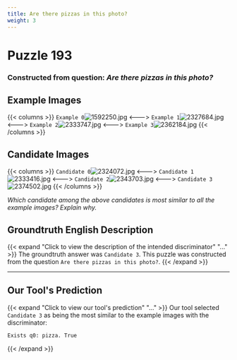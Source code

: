 ```yaml
---
title: Are there pizzas in this photo?
weight: 3
---
```


# Puzzle 193
### Constructed from question: _Are there pizzas in this photo?_


## Example Images
{{< columns >}}
`Example 0`![1592250.jpg](/gqa_images/1592250.jpg)
<--->
`Example 1`![2327684.jpg](/gqa_images/2327684.jpg)
<--->
`Example 2`![2333747.jpg](/gqa_images/2333747.jpg)
<--->
`Example 3`![2362184.jpg](/gqa_images/2362184.jpg)
{{< /columns >}}

## Candidate Images
{{< columns >}}
`Candidate 0`![2324072.jpg](/gqa_images/2324072.jpg)
<--->
`Candidate 1`![2333416.jpg](/gqa_images/2333416.jpg)
<--->
`Candidate 2`![2343703.jpg](/gqa_images/2343703.jpg)
<--->
`Candidate 3`![2374502.jpg](/gqa_images/2374502.jpg)
{{< /columns >}}

*Which candidate among the above candidates is most similar to all the example images? Explain why.*

## Groundtruth English Description

{{< expand "Click to view the description of the intended discriminator" "..." >}}
The groundtruth answer was `Candidate 3`. This puzzle was constructed from the question `Are there pizzas in this photo?`.
{{< /expand >}}

---

## Our Tool's Prediction

{{< expand "Click to view our tool's prediction" "..." >}}
Our tool selected `Candidate 3` as being the most similar to the example images with the discriminator:
```plaintext
Exists q0: pizza. True
```
{{< /expand >}}
